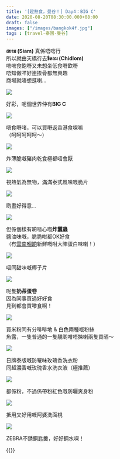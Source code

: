 ```yaml
---
title: '[趁熱食，曼谷！] Day4：BIG C'
date: 2020-08-20T08:30:00.000+08:00
draft: false
images: ["/images/bangkok4f.jpg"]
tags : [travel-泰國-曼谷]
---
```


**สยาม (Siam)** 真係唔啱行  
所以就由天橋行去**ชิดลม (Chidlom)**  
啱啱食飽嘢又未想坐低食嘢飲嘢  
唔知做咩好連揼骨都無興趣  
商場就唔想逛喇...  

![](/images/bangkok4f1.jpg)

好彩，呢個世界仲有**BIG C**  

![](/images/bangkok4f.jpg)

唔食嘢啫，可以買嘢返香港食㗎嘛  
（呵呵呵呵呵～）

![](/images/bangkok4f2.jpg)

炸薄脆嘅豬肉乾食極都唔會厭

![](/images/bangkok4f3.jpg)

視熱氣為無物，滿滿泰式風味嘅脆片   

![](/images/bangkok4f4.jpg)

啲畫好得意...

![](/images/bangkok4f5.jpg)

但係個樣有啲嘔心嘅**炸蠶蟲**  
醬油味嘅，脆脆咁都OK好食  
（冇[雲南嗰啲](https://hidie.net/yunnan4d/)新鮮嘅咁大陣蛋白味喇！）

![](/images/bangkok4f6.jpg)

唔同甜味嘅椰子片

![](/images/bangkok4f7.jpg)

呢隻**奶茶蛋卷**  
因為同事買過好好食  
見到都會買嚟食啊！  

![](/images/bangkok4f8.jpg)

買米粉同有分啡啡地 & 白色兩種嘅粉絲  
魚露，一隻普通的一隻靚啲咁唔揀喇兩隻買晒～

![](/images/bangkok4f9.jpg)

日牌泰版嘅防罨味玫瑰香洗衣粉  
同超濃香嘅玫瑰香水洗衣液（極推薦）  

![](/images/bangkok4f10.jpg)

都係粉，不過係帶粉紅色嘅防曬爽身粉  

![](/images/bangkok4f11.jpg)

抵用又好用嘅阿婆洗面梘  

![](/images/bangkok4f12.jpg)

ZEBRA不銹鋼匙羹，好好鋼水㗎！




{{<bangkok>}}
